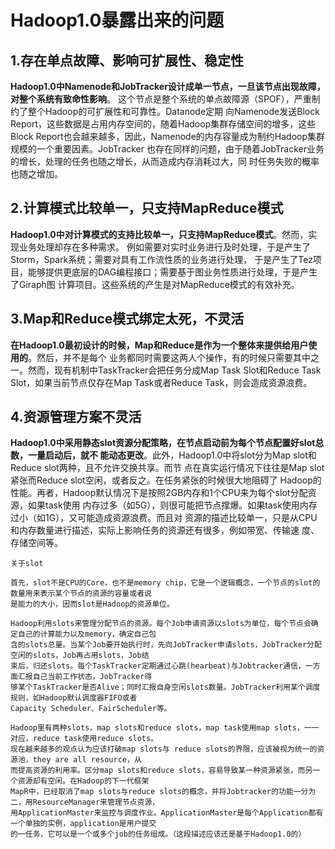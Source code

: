 Hadoop1.0暴露出来的问题
================================================================================
## 1.存在单点故障、影响可扩展性、稳定性
**Hadoop1.0中Namenode和JobTracker设计成单一节点，一旦该节点出现故障，对整个系统有致命性影响**。
这个节点是整个系统的单点故障源（SPOF），严重制约了整个Hadoop的可扩展性和可靠性。Datanode定期
向Namenode发送Block Report，这些数据是占用内存空间的，随着Hadoop集群存储空间的增多，这些Block
Report也会越来越多，因此，Namenode的内存容量成为制约Hadoop集群规模的一个重要因素。JobTracker
也存在同样的问题，由于随着JobTracker业务的增长，处理的任务也随之增长，从而造成内存消耗过大，同
时任务失败的概率也随之增加。

## 2.计算模式比较单一，只支持MapReduce模式
**Hadoop1.0中对计算模式的支持比较单一，只支持MapReduce模式**。然而，实现业务处理却存在多种需求。
例如需要对实时业务进行及时处理，于是产生了Storm，Spark系统；需要对具有工作流性质的业务进行处理，
于是产生了Tez项目，能够提供更底层的DAG编程接口；需要基于图业务性质进行处理，于是产生了Giraph图
计算项目。这些系统的产生是对MapReduce模式的有效补充。

## 3.Map和Reduce模式绑定太死，不灵活
**在Hadoop1.0最初设计的时候，Map和Reduce是作为一个整体来提供给用户使用的**。然后，并不是每个
业务都同时需要这两人个操作，有的时候只需要其中之一。然而，现有机制中TaskTracker会把任务分成Map 
Task Slot和Reduce Task Slot，如果当前节点仅存在Map Task或者Reduce Task，则会造成资源浪费。

## 4.资源管理方案不灵活
**Hadoop1.0中采用静态slot资源分配策略，在节点启动前为每个节点配置好slot总数，一量启动后，就不
能动态更改**。此外，Hadoop1.0中将slot分为Map slot和Reduce slot两种，且不允许交换共享。而节
点在真实运行情况下往往是Map slot紧张而Reduce slot空闲，或者反之。在任务紧张的时候很大地阻碍了
Hadoop的性能。再者，Hadoop默认情况下是按照2GB内存和1个CPU来为每个slot分配资源，如果task使用
内存过多（如5G），则很可能把节点撑爆。如果task使用内存过小（如1G），又可能造成资源浪费。而且对
资源的描述比较单一，只是从CPU和内存数量进行描述，实际上影响任务的资源还有很多，例如带宽、传输速
度、存储空间等。

```
关于slot

首先，slot不是CPU的Core，也不是memory chip，它是一个逻辑概念，一个节点的slot的数量用来表示某个节点的资源的容量或者说
是能力的大小，因而slot是Hadoop的资源单位。

Hadoop利用slots来管理分配节点的资源。每个Job申请资源以slots为单位，每个节点会确定自己的计算能力以及memory，确定自己包
含的slots总量。当某个Job要开始执行时，先向JobTracker申请slots，JobTracker分配空闲的slots，Job再占用slots，Job结
束后，归还slots。每个TaskTracker定期通过心跳(hearbeat)与Jobtracker通信，一方面汇报自己当前工作状态，JobTracker得
够某个TaskTracker是否Alive；同时汇报自身空闲slots数量。JobTracker利用某个调度规则，如Hadoop默认调度器FIFO或者
Capacity Scheduler、FairScheduler等。

Hadoop里有两种slots，map slots和reduce slots，map task使用map slots，一一对应，reduce task使用reduce slots。
现在越来越多的观点认为应该打破map slots与 reduce slots的界限，应该被视为统一的资源池，they are all resource，从
而提高资源的利用率。区分map slots和reduce slots，容易导致某一种资源紧张，而另一个资源却有空闲。在Hadoop的下一代框架
MapR中，已经取消了map slots与reduce slots的概念，并将Jobtracker的功能一分为二，用ResourceManager来管理节点资源，
用ApplicationMaster来监控与调度作业。ApplicationMaster是每个Application都有一个单独的实例，application是用户提交
的一任务，它可以是一个或多个job的任务组成。（这段描述应该还是基于Hadoop1.0的）
```





